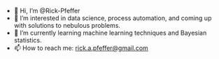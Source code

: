 - 👋 Hi, I’m @Rick-Pfeffer
- 👀 I’m interested in data science, process automation, and coming up with solutions to nebulous problems.
- 🌱 I’m currently learning machine learning techniques and Bayesian statistics.  
- 📫 How to reach me: rick.a.pfeffer@gmail.com

